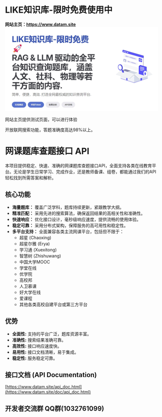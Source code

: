 # LIKE知识库-限时免费使用中
**网站主页：https://www.datam.site**
![主页图片](/new_index.jpeg)

网站主页提供测试页面，可以进行体验

开放联网搜索功能，答题准确度高达98%以上。

# 网课题库查题接口 API

本项目提供稳定、快速、准确的网课题库查题接口API，全面支持各类在线教育平台。无论是学生日常学习、完成作业，还是教师备课、组卷，都能通过我们的API轻松找到所需答案和解析。

## 核心功能

*   **海量题库：** 覆盖广泛学科，题库持续更新，紧跟教学大纲。
*   **精准匹配：** 采用先进的搜索算法，确保返回结果的高相关性和准确性。
*   **快速响应：** 优化接口设计，毫秒级响应速度，提供流畅的使用体验。
*   **稳定可靠：** 采用分布式架构，保障服务的高可用性和稳定性。
*   **多平台支持：** 全面兼容各类主流网课平台，包括但不限于：
    *   超星 (Chaoxing)
    *   超星尔雅 (Erya)
    *   学习通 (Xuexitong)
    *   智慧树 (Zhishuwang)
    *   中国大学MOOC
    *   学堂在线
    *   优学院
    *   高校邦
    *   人卫慕课
    *   好大学在线
    *   爱课程
    *   其他各类高校自建平台或第三方平台


## 优势

*   **全面性:** 支持的平台广泛，题库资源丰富。
*   **准确性:** 搜索结果准确可靠。
*   **高效性:** 接口响应速度快。
*   **易用性:** 接口文档清晰，易于集成。
*   **稳定性:** 服务稳定可靠。

## 接口文档 (API Documentation)

[https://www.datam.site/api_doc.html](https://www.datam.site/doc/api_doc.html)

## 开发者交流群 QQ群(1032761099)
